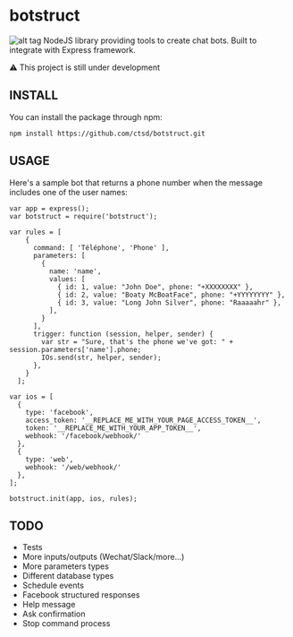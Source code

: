 # botstruct
![alt tag](http://ctsd.github.io/img/botstruct.png)
NodeJS library providing tools to create chat bots. Built to integrate with Express framework.

⚠️ This project is still under development

## INSTALL
You can install the package through npm:
```
npm install https://github.com/ctsd/botstruct.git
```

## USAGE
Here's a sample bot that returns a phone number when the message includes one of the user names:
```
var app = express();
var botstruct = require('botstruct');

var rules = [
    {
      command: [ 'Téléphone', 'Phone' ],
      parameters: [
        {
          name: 'name',
          values: [
            { id: 1, value: "John Doe", phone: "+XXXXXXXX" },
            { id: 2, value: "Boaty McBoatFace", phone: "+YYYYYYYY" },
            { id: 3, value: "Long John Silver", phone: "Raaaaahr" },
          ],
        }
      ],
      trigger: function (session, helper, sender) {
        var str = "Sure, that's the phone we've got: " + session.parameters['name'].phone;
        IOs.send(str, helper, sender);
      },
    }
  ];

var ios = [
  {
    type: 'facebook',
    access_token: '__REPLACE_ME_WITH_YOUR_PAGE_ACCESS_TOKEN__',
    token: '__REPLACE_ME_WITH_YOUR_APP_TOKEN__',
    webhook: '/facebook/webhook/'
  },
  {
    type: 'web',
    webhook: '/web/webhook/'
  },
];

botstruct.init(app, ios, rules);
```

## TODO
+ Tests
+ More inputs/outputs (Wechat/Slack/more...)
+ More parameters types
+ Different database types
+ Schedule events
+ Facebook structured responses
+ Help message
+ Ask confirmation
+ Stop command process
